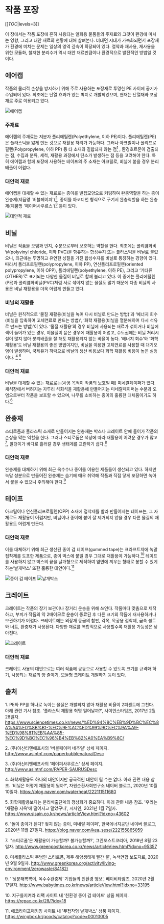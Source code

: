 # 작품 포장

[[_TOC_|levels=3]]

이 장에서는 작품 포장에 흔히 사용되는 일회용 물품들의 주재료와 그것이 환경에 미치는 영향, 그리고 대안 재료의 현황에 대해 살펴본다. 비대면 시대가 가속화되면서 포장재가 환경에 미치는 문제는 일상의 영역 깊숙이 확장되어 있다. 절약과 재사용, 재사용을 위한 모듈화, 철저한 분리수거 역시 대안 재료만큼이나 환경적으로 발전적인 방법일 것이다. 

## 에어캡 

작품의 물리적 손상을 방지하기 위해 주로 사용하는 포장재로 투명한 PE 사이에 공기가 주입되어 있다. 최초에는 단열 효과가 있는 벽지로 개발되었으며, 현재는 단열재와 포장재로 주로 이용되고 있다. 

![에어캡](/uploads/tmp.fagscXT5Ll.png)

### 주재료
에어캡의 주재료는 저분자 폴리에틸렌(Polyethylene, 이하 PE)이다. 폴리에틸렌(PE)은 플라스틱을 얇게 만든 것으로 재활용 처리가 가능하다. 그러나 아크릴이나 폴리프로필렌(Polypropylene, 이하 PP) 등 타 소재와 결합되지 않는 점[<sup id="footnote-main">1</sup>](#fn1)
, 환경호르몬이 검출되는 점, 수집과 분류, 세척, 재활용 과정에서 탄소가 발생하는 점 등을 고려해야 한다. 특히 에어캡과 함께 포장에 사용하는 테이프의 주 소재는 아크릴로, 비닐에 붙을 경우 분리배출이 어렵다. 

### 대안적 재료
에어캡을 대체할 수 있는 재료로는 종이를 벌집모양으로 커팅하여 완충역할을 하는 종이 완충제(제품명 ‘버블페이퍼')[<sup id="footnote-main">2</sup>](#fn2), 종이를 아코디언 형식으로 구겨서 완충역할을 하는 완충제(제품명 '페이퍼사우르스')[<sup id="footnote-main">3</sup>](#fn3) 등이 있다.

![대안적 재료](/uploads/tmp.Z876jniqbI.png)

 
## 비닐
비닐은 작품을 오염과 먼지, 수분으로부터 보호하는 역할을 한다. 최초에는 폴리염화비닐(polyvinyl chloride, 이하 PVC)을 함유하는 합성수지 또는 플라스틱을 비닐로 불렀으나, 최근에는 투명하고 유연한 성질을 가진 합성수지를 비닐로 통칭하는 경향이 있다. 따라서 폴리프로필렌(polypropylene, 이하 PP), 연신폴리프로필렌(oriented polypropylene, 이하 OPP), 폴리에틸렌(polyethylene, 이하 PE), 그리고 ‘기타류(OTHER)’로 표기되는 다양한 물질이 비닐로 함께 불리고 있다. 이 중에는 폴리에틸렌(PE)과 폴리염화비닐(PVC)처럼 서로 섞이지 않는 물질도 많기 때문에 다종 비닐의 사용은 비닐 재활용을 더욱 어렵게 만들고 있다.

### 비닐의 재활용
비닐은 원칙적으로 ‘물질 재활용(비닐을 녹여 다시 비닐로 만드는 방법)’과 ‘에너지 회수(비닐을 압축하여 고체연료로 만드는 방법)’, ‘화학 재활용(비닐을 열분해하여 다시 석유로 만드는 방법)’이 있다. 
‘물질 재활용’의 경우 비닐에 사용되는 재료가 섞이거나 비닐에 색이 들어가 있는 경우, 이물질이 묻은 경우에 재활용이 어렵고, 수도권에는 비닐 처리시설이 많지 않아 분리배출을 잘 해도 재활용되지 않는 비율이 높다. ‘에너지 회수’와 ‘화학 재활용’도 비닐 재활용의 좋은 방법이지만, 비닐을 이용한 고체연료를 사용할 때 대기오염이 발생하며, 국제유가 하락으로 비닐의 생산 비용보다 화학 재활용 비용이 높은 실정이다.
 [<sup id="footnote-main">4</sup>](#fn4) [<sup id="footnote-main">5</sup>](#fn5)

### 대안적 재료
비닐을 대체할 수 있는 재료로는(사용 목적이 작품의 보호일 때) 미네랄페이퍼가 있다. 채석장에서 버려지는 자투리 석회석을 재활용해 만들어지는 미네랄페이퍼는 수분과 오염으로부터 작품을 보호할 수 있으며, 나무를 소비하는 종이의 훌륭한 대체품이기도 하다.[<sup id="footnote-main">6</sup>](#fn6)


## 완충재
스티로폼과 플라스틱 소재로 만들어지는 완충재는 박스나 크레이트 안에 들어가 작품의 손상을 막는 역할을 한다. 그러나 스티로폼은 색상에 따라 재활용이 어려운 경우가 많고[<sup id="footnote-main">7</sup>](#fn7), 알갱이가 바다로 흘러갈 경우 생태계를 교란하기 쉽다.[<sup id="footnote-main">8</sup>](#fn8)

### 대안적 재료
완충제를 대체하기 위해 최근 옥수수나 종이를 이용한 제품들이 생산되고 있다. 하지만 녹말 성분으로 만들어진 완충제는 습기에 매우 취약해 작품과 직접 닿게 포장하면 녹아서 붙을 수 있으니 주의해야 한다.[<sup id="footnote-main">9</sup>](#fn9)


## 테이프
아크릴이나 연신폴리프로필렌(OPP) 소재에 접착제를 발라 만들어지는 테이프는, 그 자체로도 재활용이 어렵지만, 비닐이나 종이에 붙어 잘 제거되지 않을 경우 다른 물질의 재활용도 어렵게 만든다.

### 대안적 재료
이를 대체하기 위해 최근 생산된 종이 검 테이프(gummed tape)는 크라프트지에 녹말 접착제를 도포한 제품으로, 종이 박스에 붙일 경우 그대로 재활용이 가능하다.[<sup id="footnote-main">10</sup>](#fn10) 테이프를 사용하지 않고 박스의 끝을 날개형으로 제작하여 옆면에 끼우는 형태로 봉할 수 있게 하는‘날개박스’ 또한 훌륭한 대안이다.[<sup id="footnote-main">11</sup>](#fn11)

![종이 검 테이프](/uploads/part1-02.jpg)
![날개박스](/uploads/part1-03.jpg)

## 크레이트
크레이트는 작품의 장기 보관이나 장거리 운송을 위해 쓰인다. 작품마다 맞춤으로 제작하고, 부피가 작품의 약 2배이므로 운송이 종료된 후 다른 크기의 작품에 재사용하거나 보관하기가 어렵다. 크레이트에는 외장재 등급의 합판, 각목, 목공용 접착제, 금속 볼트와 너트, 완충재가 사용된다. 다양한 재료를 복합적으로 사용할수록 재활용 가능성은 낮아진다. 

![크레이트](/uploads/part1-04.jpg)
### 대안적 재료
크레이트 사용의 대안으로는 여러 작품에 공동으로 사용할 수 있도록 크기를 규격화 하기, 사용되는 재료의 양 줄이기, 모듈형 크레이트 개발하기 등이 있다.

## 출처
<span id="fn1">1. </span> PE와 PP를 하나로 녹이는 물질은 개발되지 않아 재활용 비율이 2퍼센트에 그친다. 아래 관련 기사 참조. '플라스틱 재활용 혁명 일어날까?', 사이언스타임즈, 2017년 2월 28일자. https://www.sciencetimes.co.kr/news/%ED%94%8C%EB%9D%BC%EC%8A%A4%ED%8B%B1-%EC%9E%AC%ED%99%9C%EC%9A%A9-%ED%98%81%EB%AA%85-%EC%9D%BC%EC%96%B4%EB%82%A0%EA%B9%8C/

<span id="fn2">2. </span> (주)아신티엔에프사의 '버블페이퍼 네추럴' 상세 페이지. http://www.asintnf.com/paperbubblenaturalDesc

<span id="fn3">3. </span> (주)아신티엔에프사의 '페이퍼사우르스' 상세 페이지. http://www.asintnf.com/PAPER-SAURUSDesc

<span id="fn4">4. </span> 화학재활용도 하나의 대안이지만 궁극적인 대안이 될 수는 없다. 아래 관련 내용 참조. '비닐은 어떻게 재활용이 될까?', 자원순환사회연구소 네이버 블로그, 2020년 10월 10일자. 
https://blog.naver.com/waterheat/222111511680

<span id="fn5">5. </span> 화학재활용보다는 분리배출단계의 정상화가 중요하다. 아래 관련 내용 참조. '우리는 ‘재활용 지옥’에 떨어지고 말았구나', 시사인, 2021년 1월 7일자. https://www.sisain.co.kr/news/articleView.html?idxno=43602

<span id="fn6">6. </span>'돌이 종이가 된다? 젖지 않는 종이, 미네랄 페이퍼', 한국에너지공단 네이버 블로그, 2020년 11월 27일자. https://blog.naver.com/kea_sese/222155865059

<span id="fn7">7. </span>''스티로폼'은 재활용이 가능할까? 불가능할까?', 그린포스트코리아, 2018년 8월 23일자. http://www.greenpostkorea.co.kr/news/articleView.html?idxno=95357

<span id="fn8">8. </span>미세플라스틱 주범인 스티로폼, 제주 해양생태계 빨간 불', 녹색연합 보도자료, 2020년 9월 9일자. http://www.greenkorea.org/activity/living-environment/zerowaste/84182/

<span id="fn9">9. </span>'‘생분해뽁뽁이, 옥수수완충제‘ 기업들의 친환경 행보', 베이비타임즈, 2020년 2월 17일자. http://www.babytimes.co.kr/news/articleView.html?idxno=33195

<span id="fn10">10. </span>지구를지켜라 리팩 사이트 내 ‘친환경 종이 검 테이프’ 상품 페이지. https://repac.co.kr/28/?idx=18

<span id="fn11">11. </span>에코라이프패키징 사이트 내 '무접착형 낱개박스' 상품 페이지. https://wingbox.kr/goods/catalog?code=00010005